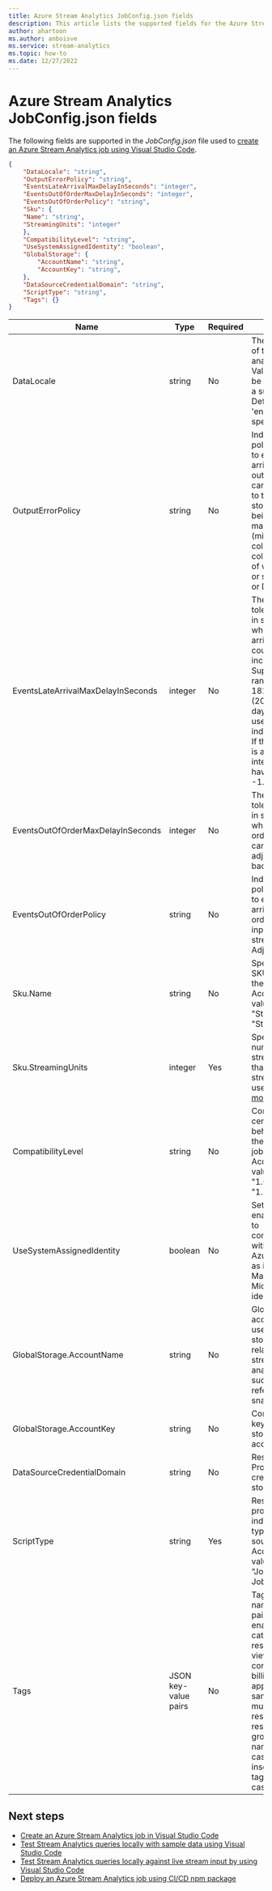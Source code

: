 ```yaml
---
title: Azure Stream Analytics JobConfig.json fields
description: This article lists the supported fields for the Azure Stream Analytics JobConfig.json file used to create jobs in Visual Studio Code.
author: ahartoon
ms.author: anboisve
ms.service: stream-analytics
ms.topic: how-to
ms.date: 12/27/2022
---
```


# Azure Stream Analytics JobConfig.json fields

The following fields are supported in the *JobConfig.json* file used to [create an Azure Stream Analytics job using Visual Studio Code](quick-create-visual-studio-code.md).

```json
{
    "DataLocale": "string",
    "OutputErrorPolicy": "string",
    "EventsLateArrivalMaxDelayInSeconds": "integer",
    "EventsOutOfOrderMaxDelayInSeconds": "integer",
    "EventsOutOfOrderPolicy": "string",
    "Sku": {
    "Name": "string",
    "StreamingUnits": "integer"
    },
    "CompatibilityLevel": "string",
    "UseSystemAssignedIdentity": "boolean",
    "GlobalStorage": {
        "AccountName": "string",
        "AccountKey": "string",
    },
    "DataSourceCredentialDomain": "string",
    "ScriptType": "string",
    "Tags": {}
}
```

|Name|Type|Required|Value|
|----|----|--------|-----|
|DataLocale|string|No|The data locale of the stream analytics job. Value should be the name of a supported. Defaults to 'en-US' if none specified.|
|OutputErrorPolicy|string|No|Indicates the policy to apply to events that arrive at the output and can't be written to the external storage due to being malformed (missing column values, column values of wrong type or size). - Stop or Drop|
|EventsLateArrivalMaxDelayInSeconds|integer|No|The maximum tolerable delay in seconds where events arriving late could be included. Supported range is -1 to 1814399 (20.23:59:59 days) and -1 is used to specify indefinite time. If the property is absent, it's interpreted to have a value of -1.|
|EventsOutOfOrderMaxDelayInSeconds|integer|No|The maximum tolerable delay in seconds where out-of-order events can be adjusted to be back in order.|
|EventsOutOfOrderPolicy|string|No|Indicates the policy to apply to events that arrive out of order in the input event stream. - Adjust or Drop|
|Sku.Name|string|No|Specifies the SKU name of the job. Acceptable values are "Standard" and "StandardV2".|
|Sku.StreamingUnits|integer|Yes|Specifies the number of streaming units that the streaming job uses. [Learn more](stream-analytics-streaming-unit-consumption.md).|
|CompatibilityLevel|string|No|Controls certain runtime behaviors of the streaming job. - Acceptable values are "1.0", "1.1", "1.2"|
|UseSystemAssignedIdentity|boolean|No|Set true to enable this job to communicate with other Azure services as itself using a Managed Microsoft Entra identity.|
|GlobalStorage.AccountName|string|No|Global storage account is used for storing content related to your stream analytics job, such as SQL reference data snapshots.|
|GlobalStorage.AccountKey|string|No|Corresponding key for global storage account.|
|DataSourceCredentialDomain|string|No|Reserved Property for credential local storage.|
|ScriptType|string|Yes|Reserved property indicates the type of this source file. Acceptable value is “JobConfig” for JobConfig.json.|
|Tags|JSON key-value pairs|No|Tags are name/value pairs that enable you to categorize resources and view consolidated billing by applying the same tag to multiple resources and resource groups. Tag names are case-insensitive and tag values are case-sensitive.|

## Next steps

* [Create an Azure Stream Analytics job in Visual Studio Code](quick-create-visual-studio-code.md)
* [Test Stream Analytics queries locally with sample data using Visual Studio Code](visual-studio-code-local-run.md)
* [Test Stream Analytics queries locally against live stream input by using Visual Studio Code](visual-studio-code-local-run-live-input.md)
* [Deploy an Azure Stream Analytics job using CI/CD npm package](./cicd-overview.md)
